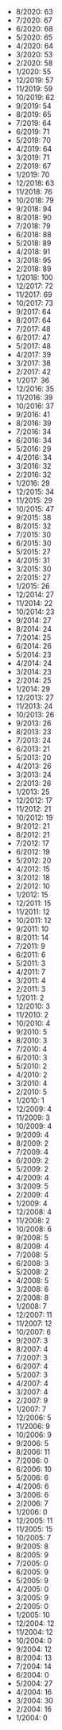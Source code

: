 *  8/2020: 63
*  7/2020: 67
*  6/2020: 68
*  5/2020: 65
*  4/2020: 64
*  3/2020: 53
*  2/2020: 58
*  1/2020: 55
*  12/2019: 57
*  11/2019: 59
*  10/2019: 62
*  9/2019: 54
*  8/2019: 65
*  7/2019: 64
*  6/2019: 71
*  5/2019: 70
*  4/2019: 64
*  3/2019: 71
*  2/2019: 67
*  1/2019: 70
*  12/2018: 63
*  11/2018: 76
*  10/2018: 79
*  9/2018: 94
*  8/2018: 90
*  7/2018: 79
*  6/2018: 88
*  5/2018: 89
*  4/2018: 91
*  3/2018: 95
*  2/2018: 89
*  1/2018: 100
*  12/2017: 72
*  11/2017: 69
*  10/2017: 73
*  9/2017: 64
*  8/2017: 64
*  7/2017: 48
*  6/2017: 47
*  5/2017: 48
*  4/2017: 39
*  3/2017: 38
*  2/2017: 42
*  1/2017: 36
*  12/2016: 35
*  11/2016: 39
*  10/2016: 37
*  9/2016: 41
*  8/2016: 39
*  7/2016: 34
*  6/2016: 34
*  5/2016: 29
*  4/2016: 34
*  3/2016: 32
*  2/2016: 32
*  1/2016: 29
*  12/2015: 34
*  11/2015: 29
*  10/2015: 47
*  9/2015: 38
*  8/2015: 32
*  7/2015: 30
*  6/2015: 30
*  5/2015: 27
*  4/2015: 31
*  3/2015: 30
*  2/2015: 27
*  1/2015: 26
*  12/2014: 27
*  11/2014: 22
*  10/2014: 23
*  9/2014: 27
*  8/2014: 24
*  7/2014: 25
*  6/2014: 26
*  5/2014: 23
*  4/2014: 24
*  3/2014: 23
*  2/2014: 25
*  1/2014: 29
*  12/2013: 27
*  11/2013: 24
*  10/2013: 26
*  9/2013: 26
*  8/2013: 23
*  7/2013: 24
*  6/2013: 21
*  5/2013: 20
*  4/2013: 26
*  3/2013: 24
*  2/2013: 26
*  1/2013: 25
*  12/2012: 17
*  11/2012: 21
*  10/2012: 19
*  9/2012: 21
*  8/2012: 21
*  7/2012: 17
*  6/2012: 19
*  5/2012: 20
*  4/2012: 15
*  3/2012: 18
*  2/2012: 10
*  1/2012: 15
*  12/2011: 15
*  11/2011: 12
*  10/2011: 12
*  9/2011: 10
*  8/2011: 14
*  7/2011: 9
*  6/2011: 6
*  5/2011: 3
*  4/2011: 7
*  3/2011: 4
*  2/2011: 3
*  1/2011: 2
*  12/2010: 3
*  11/2010: 2
*  10/2010: 4
*  9/2010: 5
*  8/2010: 3
*  7/2010: 4
*  6/2010: 3
*  5/2010: 2
*  4/2010: 2
*  3/2010: 4
*  2/2010: 5
*  1/2010: 1
*  12/2009: 4
*  11/2009: 3
*  10/2009: 4
*  9/2009: 4
*  8/2009: 2
*  7/2009: 4
*  6/2009: 2
*  5/2009: 2
*  4/2009: 4
*  3/2009: 5
*  2/2009: 4
*  1/2009: 4
*  12/2008: 4
*  11/2008: 2
*  10/2008: 6
*  9/2008: 5
*  8/2008: 4
*  7/2008: 5
*  6/2008: 3
*  5/2008: 2
*  4/2008: 5
*  3/2008: 6
*  2/2008: 8
*  1/2008: 7
*  12/2007: 11
*  11/2007: 12
*  10/2007: 6
*  9/2007: 3
*  8/2007: 4
*  7/2007: 3
*  6/2007: 4
*  5/2007: 3
*  4/2007: 4
*  3/2007: 4
*  2/2007: 9
*  1/2007: 7
*  12/2006: 5
*  11/2006: 9
*  10/2006: 9
*  9/2006: 5
*  8/2006: 11
*  7/2006: 0
*  6/2006: 10
*  5/2006: 6
*  4/2006: 6
*  3/2006: 6
*  2/2006: 7
*  1/2006: 0
*  12/2005: 11
*  11/2005: 15
*  10/2005: 7
*  9/2005: 8
*  8/2005: 9
*  7/2005: 0
*  6/2005: 9
*  5/2005: 9
*  4/2005: 0
*  3/2005: 9
*  2/2005: 0
*  1/2005: 10
*  12/2004: 12
*  11/2004: 12
*  10/2004: 0
*  9/2004: 12
*  8/2004: 13
*  7/2004: 14
*  6/2004: 0
*  5/2004: 27
*  4/2004: 16
*  3/2004: 30
*  2/2004: 16
*  1/2004: 0